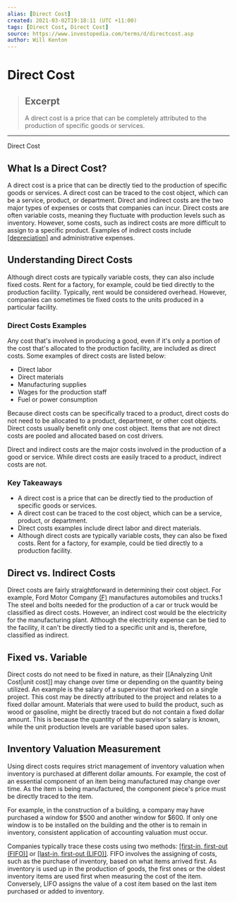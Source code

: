 ```yaml
---
alias: [Direct Cost]
created: 2021-03-02T19:18:11 (UTC +11:00)
tags: [Direct Cost, Direct Cost]
source: https://www.investopedia.com/terms/d/directcost.asp
author: Will Kenton
---
```


# Direct Cost

> ## Excerpt
> A direct cost is a price that can be completely attributed to the production of specific goods or services.

---

Direct Cost
## What Is a Direct Cost?

A direct cost is a price that can be directly tied to the production of specific goods or services. A direct cost can be traced to the cost object, which can be a service, product, or department. Direct and indirect costs are the two major types of expenses or costs that companies can incur. Direct costs are often variable costs, meaning they fluctuate with production levels such as inventory. However, some costs, such as indirect costs are more difficult to assign to a specific product. Examples of indirect costs include [[depreciation]](https://www.investopedia.com/terms/d/depreciation.asp) and administrative expenses.

## Understanding Direct Costs

Although direct costs are typically variable costs, they can also include fixed costs. Rent for a factory, for example, could be tied directly to the production facility. Typically, rent would be considered overhead. However, companies can sometimes tie fixed costs to the units produced in a particular facility.

### Direct Costs Examples

Any cost that's involved in producing a good, even if it's only a portion of the cost that's allocated to the production facility, are included as direct costs. Some examples of direct costs are listed below:

-   Direct labor
-   Direct materials
-   Manufacturing supplies
-   Wages for the production staff
-   Fuel or power consumption

Because direct costs can be specifically traced to a product, direct costs do not need to be allocated to a product, department, or other cost objects. Direct costs usually benefit only one cost object. Items that are not direct costs are pooled and allocated based on cost drivers.

Direct and indirect costs are the major costs involved in the production of a good or service. While direct costs are easily traced to a product, indirect costs are not.

### Key Takeaways

-   A direct cost is a price that can be directly tied to the production of specific goods or services.
-   A direct cost can be traced to the cost object, which can be a service, product, or department.
-   Direct costs examples include direct labor and direct materials.
-   Although direct costs are typically variable costs, they can also be fixed costs. Rent for a factory, for example, could be tied directly to a production facility.

## Direct vs. Indirect Costs

Direct costs are fairly straightforward in determining their cost object. For example, Ford Motor Company [(F)](https://www.investopedia.com/markets/quote?tvwidgetsymbol=f) manufactures automobiles and trucks.1 The steel and bolts needed for the production of a car or truck would be classified as direct costs. However, an indirect cost would be the electricity for the manufacturing plant. Although the electricity expense can be tied to the facility, it can't be directly tied to a specific unit and is, therefore, classified as indirect.

## Fixed vs. Variable

Direct costs do not need to be fixed in nature, as their [[Analyzing Unit Cost|unit cost]] may change over time or depending on the quantity being utilized. An example is the salary of a supervisor that worked on a single project. This cost may be directly attributed to the project and relates to a fixed dollar amount. Materials that were used to build the product, such as wood or gasoline, might be directly traced but do not contain a fixed dollar amount. This is because the quantity of the supervisor's salary is known, while the unit production levels are variable based upon sales.

## Inventory Valuation Measurement

Using direct costs requires strict management of inventory valuation when inventory is purchased at different dollar amounts. For example, the cost of an essential component of an item being manufactured may change over time. As the item is being manufactured, the component piece's price must be directly traced to the item.

For example, in the construction of a building, a company may have purchased a window for $500 and another window for $600. If only one window is to be installed on the building and the other is to remain in inventory, consistent application of accounting valuation must occur.

Companies typically trace these costs using two methods: [[first-in, first-out (FIFO)]](https://www.investopedia.com/terms/f/fifo.asp) or [[last-in, first-out (LIFO)]](https://www.investopedia.com/terms/l/lifo.asp). FIFO involves the assigning of costs, such as the purchase of inventory, based on what items arrived first. As inventory is used up in the production of goods, the first ones or the oldest inventory items are used first when measuring the cost of the item. Conversely, LIFO assigns the value of a cost item based on the last item purchased or added to inventory.
